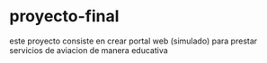 # proyecto-final
este proyecto consiste en crear portal web (simulado) para prestar servicios de  aviacion de manera educativa
